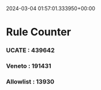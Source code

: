 2024-03-04 01:57:01.333950+00:00
# Rule Counter 
 ### UCATE : 439642

 ### Veneto : 191431

 ### Allowlist : 13930